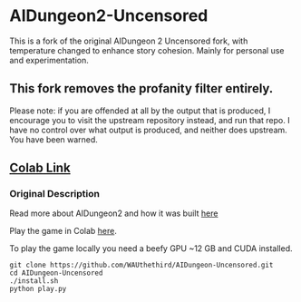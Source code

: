 # AIDungeon2-Uncensored

This is a fork of the original AIDungeon 2 Uncensored fork, with temperature changed to enhance story cohesion. Mainly for personal use and experimentation. 

## This fork removes the profanity filter entirely.

Please note: if you are offended at all by the output that is produced, I encourage you to visit the upstream repository instead, and run that repo. I have no control over what output is produced, and neither does upstream. You have been warned.


## [Colab Link](https://colab.research.google.com/github/mingram720/aidungeon2/blob/master/AIDungeon_2_Uncensored.ipynb)


### Original Description

Read more about AIDungeon2 and how it was built [here](https://pcc.cs.byu.edu/2019/11/21/ai-dungeon-2-creating-infinitely-generated-text-adventures-with-deep-learning-language-models/)

Play the game in Colab [here](http://www.aidungeon.io).

To play the game locally you need a beefy GPU ~12 GB and CUDA installed.
```
git clone https://github.com/WAUthethird/AIDungeon-Uncensored.git
cd AIDungeon-Uncensored
./install.sh
python play.py
```
